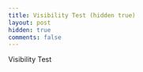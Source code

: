 ```yaml
---
title: Visibility Test (hidden true)
layout: post
hidden: true
comments: false
---
```


Visibility Test